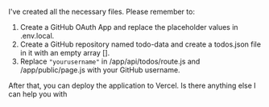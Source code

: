 I've created all the necessary files. Please remember to:
   1. Create a GitHub OAuth App and replace the placeholder values in
      .env.local.
   2. Create a GitHub repository named todo-data and create a todos.json
      file in it with an empty array [].
   3. Replace `"yourusername"` in /app/api/todos/route.js and
      /app/public/page.js with your GitHub username.

  After that, you can deploy the application to Vercel.
  Is there anything else I can help you with
